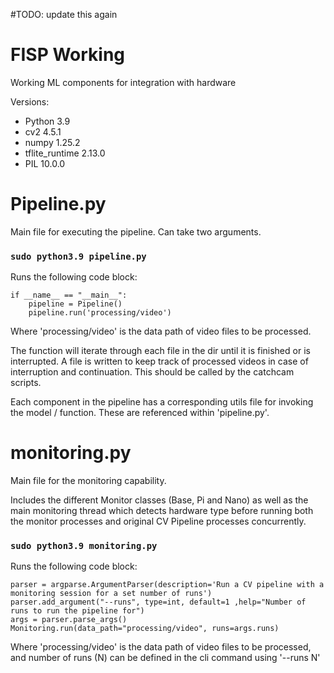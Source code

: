 #TODO: update this again
# FISP Working

Working ML components for integration with hardware

Versions:
- Python 			3.9
- cv2 				4.5.1
- numpy 			1.25.2
- tflite_runtime	2.13.0
- PIL 				10.0.0

# Pipeline.py

Main file for executing the pipeline.
Can take two arguments. 

### `sudo python3.9 pipeline.py`

Runs the following code block:

    if __name__ == "__main__":
        pipeline = Pipeline()
        pipeline.run('processing/video')

Where 'processing/video' is the data path of video files to be processed.

The function will iterate through each file in the dir until it is finished or is interrupted. 
A file is written to keep track of processed videos in case of interruption and continuation.
This should be called by the catchcam scripts.

Each component in the pipeline has a corresponding utils file for invoking the model / function. 
These are referenced within 'pipeline.py'.


# monitoring.py

Main file for the monitoring capability.

Includes the different Monitor classes (Base, Pi and Nano) as well as the main 
monitoring thread which detects hardware type before running both the monitor processes
and original CV Pipeline processes concurrently.

### `sudo python3.9 monitoring.py`

Runs the following code block:

    parser = argparse.ArgumentParser(description='Run a CV pipeline with a monitoring session for a set number of runs')
    parser.add_argument("--runs", type=int, default=1 ,help="Number of runs to run the pipeline for")
    args = parser.parse_args()
    Monitoring.run(data_path="processing/video", runs=args.runs)

Where 'processing/video' is the data path of video files to be processed, and number of runs (N) can be defined in the cli command using '--runs N'

